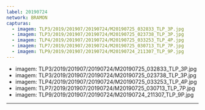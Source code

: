 ```yaml
---
label: 20190724
network: BRAMON
capturas:
  - imagem: TLP3/2019/201907/20190724/M20190725_032833_TLP_3P.jpg
  - imagem: TLP3/2019/201907/20190724/M20190725_023738_TLP_3P.jpg
  - imagem: TLP4/2019/201907/20190724/M20190725_033253_TLP_4P.jpg
  - imagem: TLP7/2019/201907/20190724/M20190725_030713_TLP_7P.jpg
  - imagem: TLP9/2019/201907/20190724/M20190724_211307_TLP_9P.jpg
---
```

  - imagem: TLP3/2019/201907/20190724/M20190725_032833_TLP_3P.jpg
  - imagem: TLP3/2019/201907/20190724/M20190725_023738_TLP_3P.jpg
  - imagem: TLP4/2019/201907/20190724/M20190725_033253_TLP_4P.jpg
  - imagem: TLP7/2019/201907/20190724/M20190725_030713_TLP_7P.jpg
  - imagem: TLP9/2019/201907/20190724/M20190724_211307_TLP_9P.jpg
---
